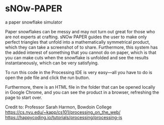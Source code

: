 # sNOw-PAPER
a paper snowflake simulator

Paper snowflakes can be messy and may not turn out great for those who are not experts at crafting. sNOw PAPER guides the user to make only perfect triangles that unfold into a mathematically symmetrical product, which they can take a screenshot of to share. Furthermore, this system has the added interest of something that you cannot do on paper, which is that you can make cuts when the snowflake is unfolded and see the results instantaneously, which can be very satisfying. 

To run this code in the Processing IDE is very easy—all you have to do is open the pde file and click the run button.  

Furthermore, there is an HTML file in the folder that can be opened locally in Google Chrome, and you can see the product in a browser, refreshing the page to start over. 

Credit to:
Professor Sarah Harmon, Bowdoin College
https://cs.nyu.edu/~kapp/cs101/processing_on_the_web/
https://happycoding.io/tutorials/processing/processing-js
